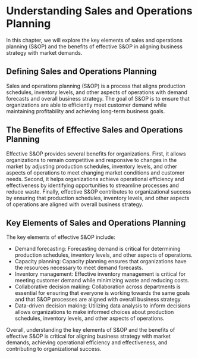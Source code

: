 Understanding Sales and Operations Planning
===========================================

In this chapter, we will explore the key elements of sales and operations planning (S&OP) and the benefits of effective S&OP in aligning business strategy with market demands.

Defining Sales and Operations Planning
--------------------------------------

Sales and operations planning (S&OP) is a process that aligns production schedules, inventory levels, and other aspects of operations with demand forecasts and overall business strategy. The goal of S&OP is to ensure that organizations are able to efficiently meet customer demand while maintaining profitability and achieving long-term business goals.

The Benefits of Effective Sales and Operations Planning
-------------------------------------------------------

Effective S&OP provides several benefits for organizations. First, it allows organizations to remain competitive and responsive to changes in the market by adjusting production schedules, inventory levels, and other aspects of operations to meet changing market conditions and customer needs. Second, it helps organizations achieve operational efficiency and effectiveness by identifying opportunities to streamline processes and reduce waste. Finally, effective S&OP contributes to organizational success by ensuring that production schedules, inventory levels, and other aspects of operations are aligned with overall business strategy.

Key Elements of Sales and Operations Planning
---------------------------------------------

The key elements of effective S&OP include:

* Demand forecasting: Forecasting demand is critical for determining production schedules, inventory levels, and other aspects of operations.
* Capacity planning: Capacity planning ensures that organizations have the resources necessary to meet demand forecasts.
* Inventory management: Effective inventory management is critical for meeting customer demand while minimizing waste and reducing costs.
* Collaborative decision making: Collaboration across departments is essential for ensuring that everyone is working towards the same goals and that S&OP processes are aligned with overall business strategy.
* Data-driven decision making: Utilizing data analysis to inform decisions allows organizations to make informed choices about production schedules, inventory levels, and other aspects of operations.

Overall, understanding the key elements of S&OP and the benefits of effective S&OP is critical for aligning business strategy with market demands, achieving operational efficiency and effectiveness, and contributing to organizational success.

